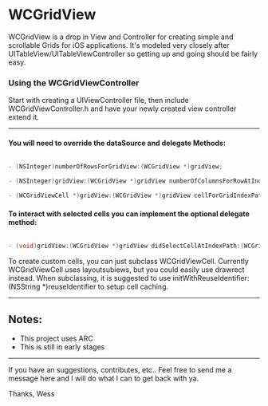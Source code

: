 WCGridView
==========
WCGridView is a drop in View and Controller for creating simple and scrollable Grids for iOS applications. It's modeled very closely after UITableView/UITableViewController so getting up and going should be fairly easy.

### Using the WCGridViewController
Start with creating a UIViewController file, then include WCGridViewController.h and have your newly created view controller extend it.

---

#### You will need to override the dataSource and delegate Methods:

```objectivec

- (NSInteger)numberOfRowsForGridView:(WCGridView *)gridView;

- (NSInteger)gridView:(WCGridView *)gridView numberOfColumnsForRowAtIndex:(NSInteger)index;

- (WCGridViewCell *)gridView:(WCGridView *)gridView cellForGridIndexPath:(WCGridIndexPath)indexPath;

```

#### To interact with selected cells you can implement the optional delegate method:

```objectivec

- (void)gridView:(WCGridView *)gridView didSelectCellAtIndexPath:(WCGridIndexPath)indexPath;

```

To create custom cells, you can just subclass WCGridViewCell. Currently WCGridViewCell uses layoutsubiews, but you could easily use drawrect instead.  When subclassing, it is suggested to use initWithReuseIdentifier:(NSString *)reuseIdentifier to setup cell caching.
 

---

## Notes:
- This project uses ARC
- This is still in early stages

---


If you have an suggestions, contributes, etc.. Feel free to send me a message here and I will do what I can to get back with ya.

Thanks, 
Wess
